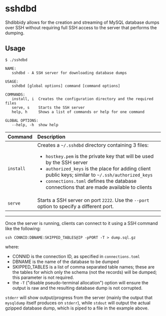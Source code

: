 # sshdbd

Shdibbidy allows for the creation and streaming of MySQL database dumps over SSH without requiring full SSH access to the server that performs the dumping.

## Usage

```
$ ./sshdbd

NAME:
   sshdbd - A SSH server for downloading database dumps

USAGE:
   sshdbd [global options] command [command options]

COMMANDS:
   install, i  Creates the configuration directory and the required files
   serve, s    Starts the SSH server
   help, h     Shows a list of commands or help for one command

GLOBAL OPTIONS:
   --help, -h  show help
```

| Command | Description |
| --- | :--- |
| `install` | Creates a `~/.sshdbd` directory containing 3 files: <ul><li>`hostkey.pem` is the private key that will be used by the SSH server</li><li>`authorized_keys` is the place for adding client public keys; similar to `~/.ssh/authorized_keys`</li><li>`connections.toml` defines the database connections that are made available to clients</li></ul> |
| `serve` | Starts a SSH server on port `2222`. Use the `--port` option to specify a different port. |

----------

Once the server is running, clients can connect to it using a SSH command like the following:

```
ssh CONNID:DBNAME:SKIPPED_TABLES@IP -pPORT -T > dump.sql.gz
```
where:
- CONNID is the connection ID, as specified in `connections.toml`
- DBNAME is the name of the database to be dumped
- SKIPPED_TABLES is a list of comma separated table names; these are the tables for which only the schema (not the records) will be dumped; this parameter is not required.
- the `-T` ("disable pseudo-terminal allocation") option will ensure the output is raw and the resulting database dump is not corrupted.

`stderr` will show output/progress from the server (mainly the output that `mysqldump` itself produces on `stderr`), while `stdout` will output the actual gzipped database dump, which is piped to a file in the example above.
